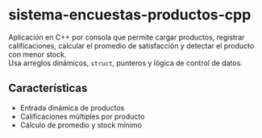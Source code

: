 # sistema-encuestas-productos-cpp
Aplicación en C++ por consola que permite cargar productos, registrar calificaciones, calcular el promedio de satisfacción y detectar el producto con menor stock.  
Usa arreglos dinámicos, `struct`, punteros y lógica de control de datos.

## Características
- Entrada dinámica de productos
- Calificaciones múltiples por producto
- Cálculo de promedio y stock mínimo
